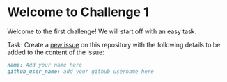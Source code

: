 # Welcome to Challenge 1

Welcome to the first challenge!
We will start off with an easy task.

Task: 
Create a [new issue](https://github.com/scaleracademy/scaler-september-open-source-challenge/issues/new) on this repository with the following details to be added to the content of the issue: 

```Markdown
name: Add your name here
github_user_name: add your github username here
```
